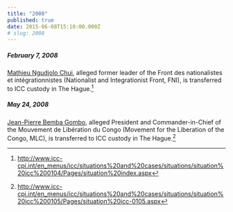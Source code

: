 ```yaml
---
title: "2008"
published: true
date: 2015-06-08T15:10:00.000Z
# slug: 2008
---
```


##### February 7, 2008

[Mathieu Ngudjolo Chui](http://www.icc-cpi.int/en_menus/icc/situations%20and%20cases/situations/situation%20icc%200104/Pages/situation%20index.aspx), alleged former leader of the Front des nationalistes et intégrationnistes (Nationalist and Integrationist Front, FNI), is transferred to ICC custody in The Hague.[^source2008feb]

[^source2008feb]: http://www.icc-cpi.int/en_menus/icc/situations%20and%20cases/situations/situation%20icc%200104/Pages/situation%20index.aspx



##### May 24, 2008

[Jean-Pierre Bemba Gombo](http://www.icc-cpi.int/en_menus/icc/situations%20and%20cases/situations/situation%20icc%200105/Pages/situation%20icc-0105.aspx), alleged President and Commander-in-Chief of the Mouvement de Libération du Congo (Movement for the Liberation of the Congo, MLC), is transferred to ICC custody in The Hague.[^source2008may]

[^source2008may]: http://www.icc-cpi.int/en_menus/icc/situations%20and%20cases/situations/situation%20icc%200105/Pages/situation%20icc-0105.aspx
